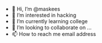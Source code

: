 - 👋 Hi, I’m @maskees
- 👀 I’m interested in hacking
- 🌱 I’m currently learning college 
- 💞️ I’m looking to collaborate on ...
- 📫 How to reach me email address

<!---
maskees/maskees is a ✨ special ✨ repository because its `README.md` (this file) appears on your GitHub profile.
You can click the Preview link to take a look at your changes.
--->

